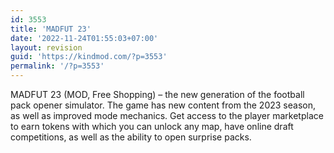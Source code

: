 ```yaml
---
id: 3553
title: 'MADFUT 23'
date: '2022-11-24T01:55:03+07:00'
layout: revision
guid: 'https://kindmod.com/?p=3553'
permalink: '/?p=3553'
---
```


MADFUT 23 (MOD, Free Shopping) – the new generation of the football pack opener simulator. The game has new content from the 2023 season, as well as improved mode mechanics. Get access to the player marketplace to earn tokens with which you can unlock any map, have online draft competitions, as well as the ability to open surprise packs.